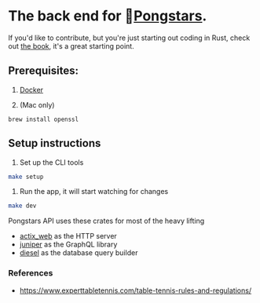 # The back end for 🏓[Pongstars](https://github.com/jondeaves/pongstars).

If you'd like to contribute, but you're just starting out coding in Rust, check out [the book](https://doc.rust-lang.org/book/foreword.html), it's a great starting point.

## Prerequisites:

1. [Docker](https://www.docker.com/get-started)

1. (Mac only)

```
brew install openssl
```

## Setup instructions

1. Set up the CLI tools

```sh
make setup
```

1. Run the app, it will start watching for changes

```sh
make dev
```

Pongstars API uses these crates for most of the heavy lifting

- [actix_web](https://crates.io/crates/actix-web) as the HTTP server
- [juniper](https://crates.io/crates/juniper) as the GraphQL library
- [diesel](https://crates.io/crates/diesel) as the database query builder

### References

- https://www.experttabletennis.com/table-tennis-rules-and-regulations/
